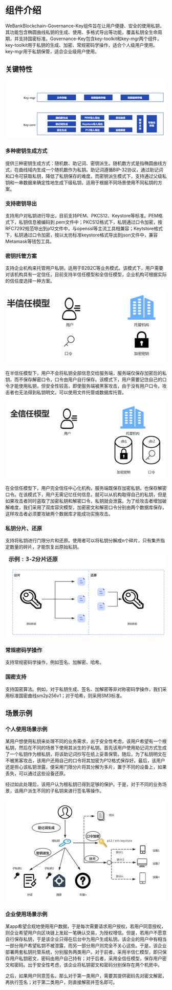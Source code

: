 # 组件介绍

WeBankBlockchain-Governance-Key组件旨在让用户便捷、安全的使用私钥，其功能包含椭圆曲线私钥的生成、使用、多格式导出等功能，覆盖私钥全生命周期，并支持国密标准。Governance-Key包含key-toolkit和key-mgr两个组件，key-toolkit用于私钥的生成、加密、常规密码学操作，适合个人级用户使用。key-mgr用于私钥保管，适合企业级用户使用。


## 关键特性

![](img/architecture.png)

### 多种密钥生成方式
提供三种密钥生成方式：随机数、助记词、密钥派生。随机数方式是指椭圆曲线方式，在曲线域内生成一个随机数作为私钥。助记词遵循BIP-32协议，通过助记词和口令可获取私钥，降低了私钥保存的难度。而密钥派生模式下，支持通过父级私钥和一串数据来确定性地生成下级私钥，适用于根据不同场景使用不同私钥的方案。

### 支持密钥导出
支持用户对私钥进行导出，目前支持PEM、PKCS12、Keystore等标准。PEM格式下，私钥信息被编码到.pem文件中；PKCS12格式下，私钥通过口令加密，按RFC7292规范导出到p12文件中，与openssl等主流工具相兼容；Keytstore格式下，私钥通过口令加密，按以太坊标准keystore格式导出到json文件中，兼容Metamask等钱包工具。

### 密钥托管方案
支持企业机构来托管用户私钥，适用于B2B2C等业务模式。该模式下，用户需要对该机构具有一定信任，目前支持半信任模型和全信任模型，企业机构可根据实际的信任度选择一种方案。


![](img/half_trust.png)

在半信任模型下，用户不会将私钥全部信息交给服务端，服务端仅保存加密后的私钥，而不保存解密口令，口令由用户自行保存。该模式下，用户需要记住自己的口令才能使用私钥，但安全性较高，即使服务端被黑客攻击，由于没有用户口令，攻击者也无法得到私钥明文。可以使用文件托管或数据库托管。

![](img/full_trust.png)

在全信任模型下，用户完全信任中心化机构，服务端既保存加密私钥，也保存解密口令。在该模式下，用户无需记忆任何信息，就可以从机构取得自己的私钥，但是如果攻击者同时盗取了加密私钥和解密口令，私钥就会泄露。为了给攻击者增加破解难度，我们采用了双库容灾模型，加密密文和解密口令分别由两个数据库保存，这样攻击者必须要攻破两个数据库才能成功实施攻击。

### 私钥分片、还原
支持将私钥进行门限分片和还原。使用者可以将私钥分解成n个碎片，只有集齐指定数量的碎片，才能恢复出原始私钥。

![](img/shard.png)

### 常规密码学操作
支持常规密码学操作，例如签名、加解密、哈希。

### 国密支持
支持国密算法。例如，对于私钥生成、签名、加解密等非对称密码学操作，我们采用标准国密曲线sm2p256v1；对于哈希，则采用SM3标准。

## 场景示例

### 个人使用场景示例
某用户想使用私钥来处理不同的业务需求，出于安全性考虑，该用户希望有一个根私钥，然后在不同的场景下使用其派生的子私钥。首先该用户使用助记词方式生成了一个私钥作为根私钥，将该助记词抄写在纸上妥善保管。随后，为了私钥明文在不被黑客攻击，该用户还用自己的口令将其加密为P12格式保存好。最后，该用户还是担心该私钥泄露，便采用门限分片将其分解为多片，置于不同的设备上，如果丢失，可以通过这些设备还原。

经过如此处理后，该用户认为根私钥已得到足够的保护。于是，对于不同的业务场景，该用户派生不同的子私钥来进行签名等操作。

![](img/personal_use.png)

### 企业使用场景示例
某app希望合规地使用用户数据，于是每次需要请求用户授权，若用户同意授权，则企业希望用户向区块链上发起一笔确认交易，为授权增信。但是，若用户不愿意自行保存私钥，于是该企业只得在后台中为用户生成私钥。该企业的用户中有相当一部分用户希望私钥不被泄露，而另一部分用户则完全不关心这些。于是，该企业部署两套私钥托管系统，分别服务两类用户。对于前者，采用半信仁模型，即只保存用户私钥密文，密码由用户自己持有；对于后者，采用全信任模型，保存用户密文和密码。出于安全性考虑，该企业将私钥密文和密码分别保存在两个机房中。

之后，如果用户同意签名，那么对于第一类用户，需要其提供密码先对密文解密，再执行签名；对于第二类用户，则直接解密并签名即可。
